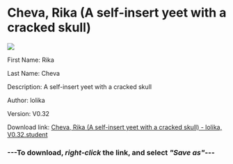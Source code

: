 # Cheva, Rika (A self-insert yeet with a cracked skull)

<img src = "https://raw.githubusercontent.com/Arbiter1223/Daigaku-Gurashi-Custom-Students/master/Students/Files/Cheva%2C%20Rika%20(A%20self-insert%20yeet%20with%20a%20cracked%20skull).png">

First Name: Rika

Last Name: Cheva

Description: A self-insert yeet with a cracked skull

Author: lolika

Version: V0.32

Download link: <a href="https://raw.githubusercontent.com/Arbiter1223/Daigaku-Gurashi-Custom-Students/master/Students/Files/Cheva%2C%20Rika%20(A%20self-insert%20yeet%20with%20a%20cracked%20skull)%20-%20lolika%2C%20V0.32.student">Cheva, Rika (A self-insert yeet with a cracked skull) - lolika, V0.32.student</a>

### ---**To download, _right-click_ the link, and select _"Save as"_**---
